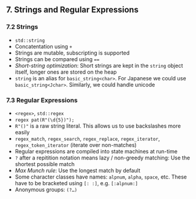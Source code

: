 ## 7. Strings and Regular Expressions

### 7.2 Strings

- `std::string`
- Concatentation using `+`
- Strings are mutable, subscripting is supported
- Strings can be compared using `==`
- *Short-string optimization*: Short strings are kept in the `string` object itself, longer ones are stored on the heap
- `string` is an alias for `basic_string<char>`. For Japanese we could use `basic_string<Jchar>`. Similarly, we could handle unicode

### 7.3 Regular Expressions

- `<regex>`, `std::regex`
- `regex pat(R"(\d{5})");`
- `R"()"` is a raw string literal. This allows us to use backslashes more easily
- `regex_match`, `regex_search`, `regex_replace`, `regex_iterator`, `regex_token_iterator` (iterate over non-matches)
- Regular expressions are compiled into state machines at run-time
- `?` after a repitition notation means lazy / non-greedy matching: Use the shortest possible match
- *Max Munch rule*: Use the longest match by default
- Some character classes have names: `alpnum`, `alpha`, `space`, etc. These have to be bracketed using `[: :]`, e.g. `[:alpnum:]`
- Anonymous groups: `(?…)`

